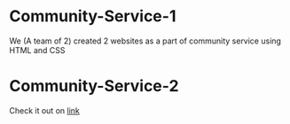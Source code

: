 # Community-Service-1
We (A team of 2) created 2 websites as a part of community service using HTML and CSS

# Community-Service-2
Check it out on [link](https://github.com/rushilpatel21/Community-Service-2)
